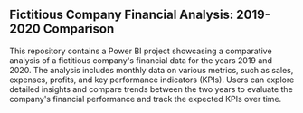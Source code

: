 ## Fictitious Company Financial Analysis: 2019-2020 Comparison

This repository contains a Power BI project showcasing a comparative analysis of a fictitious company's financial data for the years 2019 and 2020. The analysis includes monthly data on various metrics, such as sales, expenses, profits, and key performance indicators (KPIs). Users can explore detailed insights and compare trends between the two years to evaluate the company's financial performance and track the expected KPIs over time.

